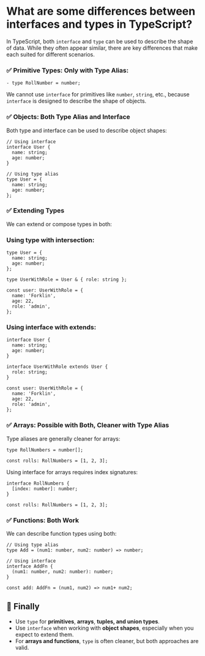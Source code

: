 # **What are some differences between interfaces and types in TypeScript?**

In TypeScript, both `interface` and `type` can be used to describe the shape of data. While they often appear similar, there are key differences that make each suited for different scenarios.

### **✅ Primitive Types: Only with Type Alias:**

    - type RollNumber = number;

We cannot use `interface` for primitives like `number`, `string`, etc., because `interface` is designed to describe the shape of objects.

### **✅ Objects: Both Type Alias and Interface**
Both type and interface can be used to describe object shapes:

```
// Using interface
interface User {
  name: string;
  age: number;
}

// Using type alias
type User = {
  name: string;
  age: number;
};
```

### **✅ Extending Types**

We can extend or compose types in both:

### **Using type with intersection:**

```
type User = {
  name: string;
  age: number;
};

type UserWithRole = User & { role: string };

const user: UserWithRole = {
  name: 'Forklin',
  age: 22,
  role: 'admin',
};
```

### **Using interface with extends:**

```
interface User {
  name: string;
  age: number;
}

interface UserWithRole extends User {
  role: string;
}

const user: UserWithRole = {
  name: 'Forklin',
  age: 22,
  role: 'admin',
};
```

### **✅ Arrays: Possible with Both, Cleaner with Type Alias**

Type aliases are generally cleaner for arrays:
```
type RollNumbers = number[];

const rolls: RollNumbers = [1, 2, 3];
```


Using interface for arrays requires index signatures:
```
interface RollNumbers {
  [index: number]: number;
}

const rolls: RollNumbers = [1, 2, 3];
```

### **✅ Functions: Both Work**

We can describe function types using both:

```
// Using type alias
type Add = (num1: number, num2: number) => number;

// Using interface
interface AddFn {
  (num1: number, num2: number): number;
}

const add: AddFn = (num1, num2) => num1+ num2;
```


## **🎯 Finally**
- Use `type` for **primitives**, **arrays**, **tuples, and union types**.
- Use `interface` when working with **object shapes**, especially when you expect to extend them.
- For **arrays and functions**, `type` is often cleaner, but both approaches are valid.